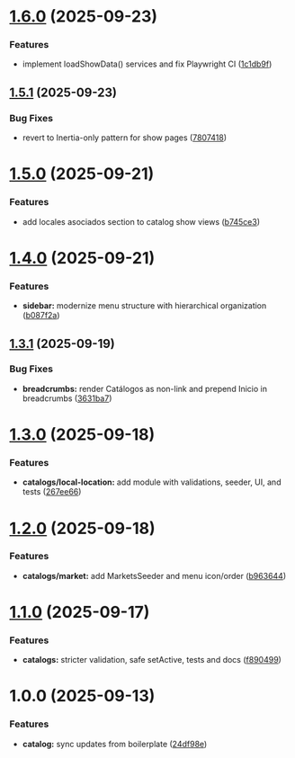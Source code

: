 # [1.6.0](https://github.com/MarcoVegaR/mercach/compare/v1.5.1...v1.6.0) (2025-09-23)

### Features

- implement loadShowData() services and fix Playwright CI ([1c1db9f](https://github.com/MarcoVegaR/mercach/commit/1c1db9fbde988ab30a5589ccb9235bab37eede07))

## [1.5.1](https://github.com/MarcoVegaR/mercach/compare/v1.5.0...v1.5.1) (2025-09-23)

### Bug Fixes

- revert to Inertia-only pattern for show pages ([7807418](https://github.com/MarcoVegaR/mercach/commit/78074185cf9f7b87a3eb15d111ee89fdafa0c827))

# [1.5.0](https://github.com/MarcoVegaR/mercach/compare/v1.4.0...v1.5.0) (2025-09-21)

### Features

- add locales asociados section to catalog show views ([b745ce3](https://github.com/MarcoVegaR/mercach/commit/b745ce3271a1e3ea3f1036dc28bccc6607ad81f9))

# [1.4.0](https://github.com/MarcoVegaR/mercach/compare/v1.3.1...v1.4.0) (2025-09-21)

### Features

- **sidebar:** modernize menu structure with hierarchical organization ([b087f2a](https://github.com/MarcoVegaR/mercach/commit/b087f2a2c5e9bd4819dce49481caad54547d29b5))

## [1.3.1](https://github.com/MarcoVegaR/mercach/compare/v1.3.0...v1.3.1) (2025-09-19)

### Bug Fixes

- **breadcrumbs:** render Catálogos as non-link and prepend Inicio in breadcrumbs ([3631ba7](https://github.com/MarcoVegaR/mercach/commit/3631ba759956be1280d5a8b0b0bebcb5a41c9928))

# [1.3.0](https://github.com/MarcoVegaR/mercach/compare/v1.2.0...v1.3.0) (2025-09-18)

### Features

- **catalogs/local-location:** add module with validations, seeder, UI, and tests ([267ee66](https://github.com/MarcoVegaR/mercach/commit/267ee66e49c1d7dc872c896345d714a5b00c68b9))

# [1.2.0](https://github.com/MarcoVegaR/mercach/compare/v1.1.0...v1.2.0) (2025-09-18)

### Features

- **catalogs/market:** add MarketsSeeder and menu icon/order ([b963644](https://github.com/MarcoVegaR/mercach/commit/b9636445fd037eee770125dab268b60f211fbf37))

# [1.1.0](https://github.com/MarcoVegaR/mercach/compare/v1.0.0...v1.1.0) (2025-09-17)

### Features

- **catalogs:** stricter validation, safe setActive, tests and docs ([f890499](https://github.com/MarcoVegaR/mercach/commit/f89049951d92612d869c50b69d56c8e1143984b8))

# 1.0.0 (2025-09-13)

### Features

- **catalog:** sync updates from boilerplate ([24df98e](https://github.com/MarcoVegaR/mercach/commit/24df98e62548cf5a30b77a8f561078c6347bd098))
